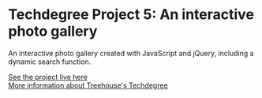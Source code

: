 # Techdegree Project 5: An interactive photo gallery
An interactive photo gallery created with JavaScript and jQuery, including a dynamic search function.

<a href="https://andi-sketches.github.io/interactive-photo-gallery/">See the project live here</a><br>
<a href="https://teamtreehouse.com/techdegree/front-end-web-development-2">More information about Treehouse's Techdegree</a>
